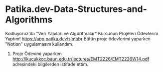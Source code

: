 # Patika.dev-Data-Structures-and-Algorithms
Kodluyoruz'da "Veri Yapıları ve Algoritmalar" Kursunun Projeleri Ödevlerini Yaptım! https://app.patika.dev/slmbbr
Bütün proje ödevlerimi yaparken "Notion" uygulamasını kullandım.
1. Proje Ödevimi yaparken http://ikucukkoc.baun.edu.tr/lectures/EMT2226/EMT2226W14.pdf adresindeki bilgilerden istifade ettim.
